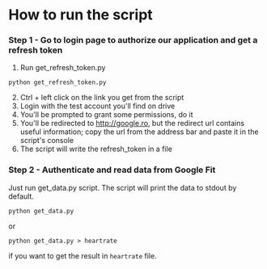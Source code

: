 How to run the script
=====================

### Step 1 - Go to login page to authorize our application and get a refresh token
1. Run get_refresh_token.py
 ```
 python get_refresh_token.py
 ```
2. Ctrl + left click on the link you get from the script
3. Login with the test account you'll find on drive
4. You'll be prompted to grant some permissions, do it
5. You'll be redirected to http://google.ro, but the redirect url contains useful information; copy the url from the address bar and paste it in the script's console
6. The script will write the refresh_token in a file

### Step 2 - Authenticate and read data from Google Fit
Just run get_data.py script. The script will print the data to stdout by default.

```
python get_data.py
```
or 
```
python get_data.py > heartrate
```
if you want to get the result in ```heartrate``` file.